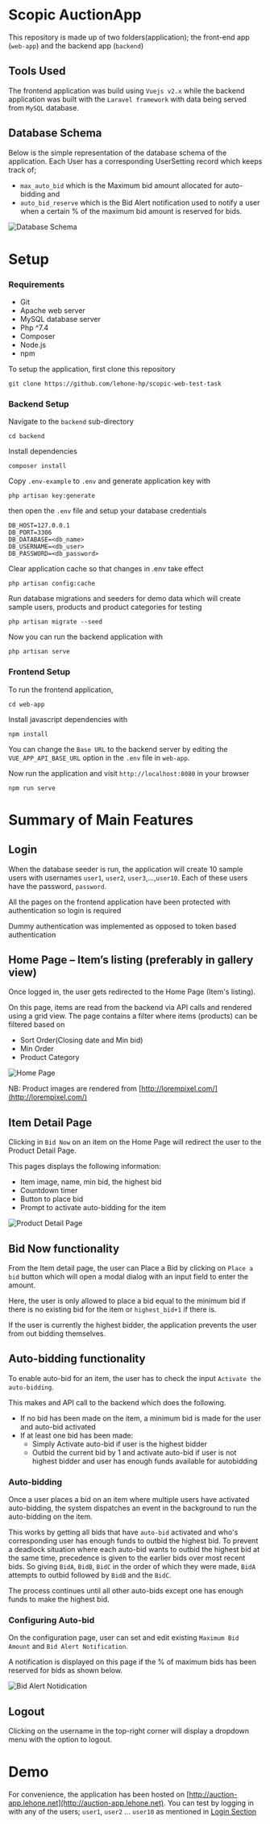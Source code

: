 # Scopic AuctionApp

This repository is made up of two folders(application); the front-end app (`web-app`) and the backend app (`backend`)

## Tools Used

The frontend application was build using `Vuejs v2.x` while the backend application was built with the `Laravel framework` with data being served from `MySQL` database.

## Database Schema

Below is the simple representation of the database schema of the application. Each User has a corresponding UserSetting record which keeps track of; 
- `max_auto_bid` which is the Maximum bid amount allocated for auto-bidding and 
- `auto_bid_reserve` which is the Bid Alert notification used to notify a user when a certain % of the maximum bid amount is reserved for bids.   

![Database Schema](./docs/db-schema.png?raw=true)

# Setup
### Requirements
- Git
- Apache web server
- MySQL database server
- Php ^7.4
- Composer
- Node.js
- npm

To setup the application, first clone this repository
```
git clone https://github.com/lehone-hp/scopic-web-test-task
```

### Backend Setup
Navigate to the `backend` sub-directory
```
cd backend
```

Install dependencies
```
composer install
```
Copy `.env-example` to `.env` and generate application key with 
```
php artisan key:generate
```
then open the `.env` file and setup your database credentials
```
DB_HOST=127.0.0.1
DB_PORT=3306
DB_DATABASE=<db_name>
DB_USERNAME=<db_user>
DB_PASSWORD=<db_password>
```
Clear application cache so that changes in .env take effect
```
php artisan config:cache
```
Run database migrations and seeders for demo data which will create sample users, products and product categories for testing
```
php artisan migrate --seed
```
Now you can run the backend application with
```
php artisan serve
```

### Frontend Setup
To run the frontend application, 
```
cd web-app
```
Install javascript dependencies with
```
npm install
```
You can change the `Base URL` to the backend server by editing the `VUE_APP_API_BASE_URL` option in the `.env` file in `web-app`.

Now run the application and visit `http://localhost:8080` in your browser 
```
npm run serve
```

# Summary of Main Features
## Login
When the database seeder is run, the application will create 10 sample users with usernames `user1`, `user2`, `user3`,...,`user10`. Each of these users have the password, `password`.

All the pages on the frontend application have been protected with authentication so login is required

Dummy authentication was implemented as opposed to token based authentication

## Home Page – Item’s listing (preferably in gallery view)
Once logged in, the user gets redirected to the Home Page (Item's listing).

On this page, items are read from the backend via API calls and rendered using a grid view. The page contains a filter where
items (products) can be filtered based on
- Sort Order(Closing date and Min bid)
- Min Order
- Product Category

![Home Page](./docs/home-page.png?raw=true)

NB: Product images are rendered from [http://lorempixel.com/](http://lorempixel.com/)

## Item Detail Page
Clicking in `Bid Now` on an item on the Home Page will redirect the user to the Product Detail Page.

This pages displays the following information:
- Item image, name, min bid, the highest bid
- Countdown timer
- Button to place bid
- Prompt to activate auto-bidding for the item

![Product Detail Page](./docs/product-detail.png?raw=true)

## Bid Now functionality
From the Item detail page, the user can Place a Bid by clicking on `Place a bid` button which will open a modal dialog with an input field to enter the amount.

Here, the user is only allowed to place a bid equal to the minimum bid if there is no existing bid for the item or `highest_bid+1` if there is.

If the user is currently the highest bidder, the application prevents the user from out bidding themselves. 

## Auto-bidding functionality
To enable auto-bid for an item, the user has to check the input `Activate the auto-bidding`.

This makes and API call to the backend which does the following.
- If no bid has been made on the item, a minimum bid is made for the user and auto-bid activated
- If at least one bid has been made:
  - Simply Activate auto-bid if user is the highest bidder
  - Outbid the current bid by 1 and activate auto-bid if user is not highest bidder and user has enough funds available for autobidding

### Auto-bidding
Once a user places a bid on an item where multiple users have activated auto-bidding,
the system dispatches an event in the background to run the auto-bidding on the item.

This works by getting all bids that have `auto-bid` activated and who's corresponding user has enough funds to outbid the highest bid.
To prevent a deadlock situation where each auto-bid wants to outbid the highest bid at the same time, precedence is given to the earlier
bids over most recent bids. So giving `BidA`, `BidB`, `BidC` in the order of which they were made, `BidA` attempts to outbid followed by 
`BidB` and the `BidC`.

The process continues until all other auto-bids except one has enough funds to make the highest bid.

### Configuring Auto-bid
On the configuration page, user can set and edit existing `Maximum Bid Amount` and `Bid Alert Notification`.

A notification is displayed on this page if the % of maximum bids has been reserved for bids as shown below.

![Bid Alert Notidication](./docs/reserve-notif.png?raw=true)

## Logout
Clicking on the username in the top-right corner will display a dropdown menu with the option to logout.


# Demo
For convenience, the application has been hosted on [http://auction-app.lehone.net](http://auction-app.lehone.net). 
You can test by logging in with any of the users; `user1`, `user2` ... `user10` as mentioned in [Login Section](#login) 

